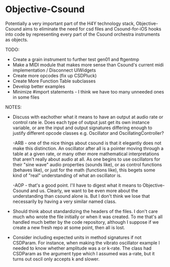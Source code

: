 Objective-Csound
================

Potentially a very important part of the H4Y technology stack, Objective-Csound 
aims to eliminate the need for csd files and Csound-for-iOS hooks into code by 
representing every part of the Csound orchestra instruments as objects.  

TODO:

* Create a grain instrument to further test gen01 and ftgentmp
* Make a MIDI module that makes more sense than Csound's current midi implementation / Disconnect UIWidgets
* Create more opcodes (fix up CSDPluck)
* Create More Function Table subclasses
* Develop better examples
* Minimize #import statements - I think we have too many unneeded ones in some files

NOTES:

* Discuss with eachother what it means to have an output at audio rate or control rate
  ie. Does each type of output just get its own instance variable, or are the input
  and output signatures differing enough to justify different opcode classes
  e.g. Oscillator and OscillatingController?
  
  -ARB - one of the nice things about csound is that it elegantly does not make this distinction.
  An oscillator after all is a pointer moving through a table at a given rate, or many other 
  more mathematical interpretations that aren't really about audio at all.  As 
  one begins to use oscillators for their "sine wave" audio properties (sounds like), or as control functions
  (behaves like), or just for the math (functions like), this begets some kind of "real" understanding of what an oscillator is.
  
  -AOP - that's a good point.  I'll have to digest what it means to Objective-Csound and us.
  Clearly, we want to be even more about the understanding than csound alone is.
  But I don't think we lose that necessarily by having a very similar named class.
  
* Should think about standardizing the headers of the files.  I don't care much who 
wrote the file initially or when it was created.  To me that's all handled much 
better by the code repository, although I suppose if we create a new fresh repo at 
some point, then all is lost.

* Consider including expected units in method signatures if not CSDParam.  For instance, when
making the vibrato oscillator example I needed to know whether amplitude was a or k-rate.  The 
class had CSDParam as the argument type which I assumed was a-rate, but it turns out oscil only accepts k and slower.